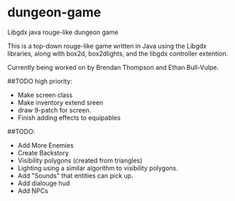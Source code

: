 # dungeon-game
Libgdx java rouge-like dungeon game

This is a top-down rouge-like game written in Java using the Libgdx libraries, along with box2d, box2dlights, and the libgdx controller extention.

Currently being worked on by Brendan Thompson and Ethan Bull-Vulpe.

##TODO high priority:
* Make screen class
* Make inventory extend sreen
* draw 9-patch for screen.
* Finish adding effects to equipables

##TODO:
* Add More Enemies
* Create Backstory
* Visibility polygons (created from triangles)
* Lighting using a similar algorithm to visibility polygons.
* Add "Sounds" that entities can pick up.
* Add dialouge hud
* Add NPCs
